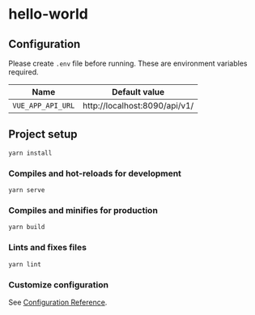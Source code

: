 # hello-world

## Configuration
Please create `.env` file before running.
These are environment variables required.

|Name|Default value|
|---|---|
|`VUE_APP_API_URL`|http://localhost:8090/api/v1/|

## Project setup
```
yarn install
```

### Compiles and hot-reloads for development
```
yarn serve
```

### Compiles and minifies for production
```
yarn build
```

### Lints and fixes files
```
yarn lint
```

### Customize configuration
See [Configuration Reference](https://cli.vuejs.org/config/).
